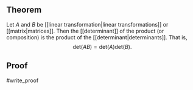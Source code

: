 ## Theorem
Let $A$ and $B$ be [[linear transformation|linear transformations]] or [[matrix|matrices]]. Then the [[determinant]] of the product (or composition) is the product of the [[determinant|determinants]]. That is, $$\text{det}(AB) = \text{det}(A)\text{det}(B).$$
## Proof
#write_proof 